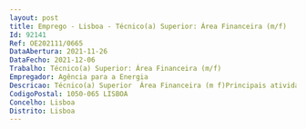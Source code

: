 ```yaml
--- 
layout: post
title: Emprego - Lisboa - Técnico(a) Superior: Área Financeira (m/f)
Id: 92141
Ref: OE202111/0665
DataAbertura: 2021-11-26
DataFecho: 2021-12-06
Trabalho: Técnico(a) Superior: Área Financeira (m/f)
Empregador: Agência para a Energia
Descricao: Técnico(a) Superior  Área Financeira (m f)Principais atividades a desenvolver nesta função -	Proceder ao lançamento de documentos contabilísticos em sistema de acordo com as contas gerais, contas analíticas e centros de custo -	Emitir faturas e notas de crédito a clientes  -	Preparar e submeter as obrigações fiscais  -	Conferir as reconciliações bancárias  -	Apoiar e acompanhar os processos de auditoria  -	Acompanhar o encerramento de contas referente ao ano de 2021  -	Realizar todas as tarefas inerentes à função de contabilista certificada a partir de 1 de janeiro de 2022.O Perfil que procuramos -	Contabilista com certificado (preferencial)  -	Formação académica superior na área da contabilidade  -	Conhecimentos de Primavera (preferencial)  -	Conhecimentos de SNC – AP  -	Experiência profissional mínima de 5 anos.O que ambicionamos ver -	Capacidade analítica, crítica e construtiva  -	Iniciativa, proatividade e gosto pelo trabalho em equipa.Se esta oportunidade é para si, traga o seu talento e dedicação para a ADENE. Envie nos o seu CV e apresentação, partilhando o porquê da motivação em querer participar neste projeto específico, até ao dia 06 de dezembro de 2021.
CodigoPostal: 1050-065 LISBOA
Concelho: Lisboa
Distrito: Lisboa
--- 
```

